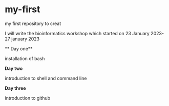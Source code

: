 #  my-first

my first repository to creat

I will write the bioinformatics workshop which started on 23 January 2023-27 january 2023

** Day one** 

installation of bash

**Day two**

introduction to shell and command line

**Day three**

introduction to github
